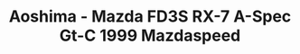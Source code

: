 ---
layout: product
title: "Aoshima - Mazda FD3S RX-7 A-Spec Gt-C 1999 Mazdaspeed"
price: "TBA" 
desc: "N/A"
img_path: "/assets/img/AO53584.webp"
brand: "N/A"
available: false
special_offer: false
new: false
soon: false
cat: "010000"
subcat: "013700"
subsubcat: "0N/A"
sifra: "AO53584"
popular: false
---